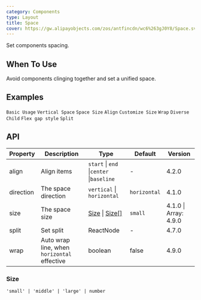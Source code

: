 ```yaml
---
category: Components
type: Layout
title: Space
cover: https://gw.alipayobjects.com/zos/antfincdn/wc6%263gJ0Y8/Space.svg
---
```


Set components spacing.

## When To Use

Avoid components clinging together and set a unified space.

## Examples

<code src="./demo/base.tsx">Basic Usage</code>
<code src="./demo/vertical.tsx">Vertical Space</code>
<code src="./demo/size.tsx">Space Size</code>
<code src="./demo/align.tsx">Align</code>
<code src="./demo/customize.tsx">Customize Size</code>
<code src="./demo/wrap.tsx">Wrap</code>
<code src="./demo/debug.tsx">Diverse Child</code>
<code src="./demo/gap-in-line.tsx">Flex gap style</code>
<code src="./demo/split.tsx">Split</code>

## API

| Property  | Description                                 | Type                                     | Default      | Version               |
| --------- | ------------------------------------------- | ---------------------------------------- | ------------ | --------------------- |
| align     | Align items                                 | `start` \| `end` \|`center` \|`baseline` | -            | 4.2.0                 |
| direction | The space direction                         | `vertical` \| `horizontal`               | `horizontal` | 4.1.0                 |
| size      | The space size                              | [Size](#Size) \| [Size\[\]](#Size)       | `small`      | 4.1.0 \| Array: 4.9.0 |
| split     | Set split                                   | ReactNode                                | -            | 4.7.0                 |
| wrap      | Auto wrap line, when `horizontal` effective | boolean                                  | false        | 4.9.0                 |

### Size

`'small' | 'middle' | 'large' | number`
